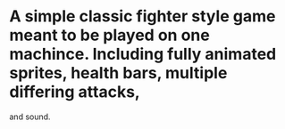 # A simple classic fighter style game meant to be played on one machince. Including fully animated sprites, health bars, multiple differing attacks, 
  and sound.

